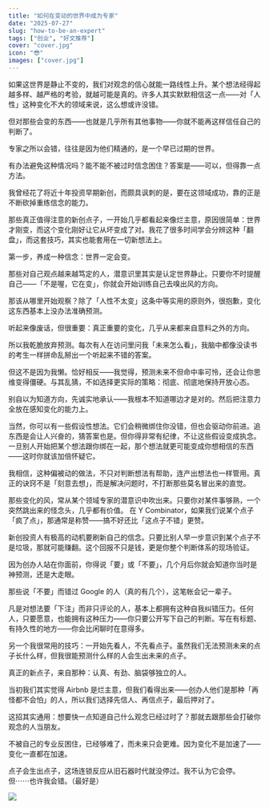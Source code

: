 ```yaml
---
title: "如何在变动的世界中成为专家"
date: "2025-07-27"
slug: "how-to-be-an-expert"
tags: ["创业", "好文推荐"]
cover: "cover.jpg"
icon: "😎"
images: ["cover.jpg"]
---
```

如果这世界是静止不变的，我们对观念的信心就能一路线性上升。某个想法经得起越多样、越严格的考验，就越可能是真的。许多人其实默默相信这一点——对「人性」这种变化不大的领域来说，这么想或许没错。



但对那些会变的东西——也就是几乎所有其他事物——你就不能再这样信任自己的判断了。



专家之所以会错，往往是因为他们精通的，是一个早已过期的世界。



有办法避免这种情况吗？能不能不被过时信念困住？答案是——可以，但得靠一点方法。



我曾经花了将近十年投资早期新创，而颇具讽刺的是，要在这领域成功，靠的正是不断砍掉重练信念的能力。



那些真正值得注意的新创点子，一开始几乎都看起来像烂主意，原因很简单：世界才刚变，而这个变化刚好让它从坏变成了对。我花了很多时间学会分辨这种「翻盘」，而这套技巧，其实也能套用在一切新想法上。



第一步，养成一种信念：世界一定会变。



那些对自己观点越来越笃定的人，潜意识里其实是认定世界静止。只要你不时提醒自己——「不是喔，它在变」，你就会开始训练自己去嗅出风的方向。



那该从哪里开始观察？除了「人性不太变」这条中等实用的原则外，很抱歉，变化这东西基本上没办法准确预测。



听起来像废话，但很重要：真正重要的变化，几乎从来都来自意料之外的方向。



所以我乾脆放弃预测。每次有人在访问里问我「未来怎么看」，我脑中都像没读书的考生一样拼命乱掰出一个听起来不错的答案。



但这不是因为我懒。恰好相反——我觉得，预测未来不但命中率可怜，还会让你思维变得僵硬。与其乱猜，不如选择更实际的策略：彻底、彻底地保持开放心态。



别自以为知道方向，先诚实地承认——我根本不知道哪边才是对的。然后把注意力全放在感知变化的能力上。



当然，你可以有一些假设性想法。它们会稍微绑住你没错，但也会驱动你前进。追东西是会让人兴奋的，猜答案也是。但你得非常有纪律，不让这些假设变成执念。
一旦别人开始把某个想法跟你绑在一起，那个想法就更可能变成你想相信的东西——这时你就该加倍怀疑它。



我相信，这种偏被动的做法，不只对判断想法有帮助，连产出想法也一样管用。真正的诀窍不是「刻意去想」，而是解决问题时，不打断那些莫名冒出来的直觉。



那些变化的风，常从某个领域专家的潜意识中吹出来。只要你对某件事够熟，一个突然跳出来的怪念头，几乎都有价值。
在 Y Combinator，如果我们说某个点子「疯了点」，那通常是称赞——搞不好还比「这点子不错」更赞。



新创投资人有极高的动机要刷新自己的信念。只要比别人早一步意识到某个点子不是垃圾，那就可能赚翻。这个回报不只是钱，更是你整个判断体系的现场验证。



因为创办人站在你面前，你得说「要」或「不要」，几个月后你就会知道你当时是神预测，还是大走眼。



那些说「不要」而错过 Google 的人（真的有几个），这笔帐会记一辈子。



凡是对想法要「下注」而非只评论的人，基本上都拥有这种自我纠错压力。任何人，只要愿意，也能拥有这种压力——你只要公开写下自己的判断。写在有标题、有持久性的地方——你会比闲聊时在意得多。



另一个我很常用的技巧：一开始先看人，不先看点子。虽然我们无法预测未来的点子长什么样，但我很能预测什么样的人会生出未来的点子。



真正的新点子，来自那种：认真、有劲、脑袋够独立的人。



当初我们其实觉得 Airbnb 是烂主意，但我们看得出来——创办人他们是那种「再怪都不会怕」的人，所以我们选择先信人、再信点子，最后押对了。



这招其实通用：想要快一点知道自己什么观念已经过时了？那就去跟那些会打破你观念的人当朋友。



不被自己的专业反困住，已经够难了，而未来只会更难。因为变化不是加速了——变化一直都在加速。



点子会生出点子，这场连锁反应从旧石器时代就没停过。我不认为它会停。
但⋯⋯也许我会错。（最好是）




![](https://prod-files-secure.s3.us-west-2.amazonaws.com/112d0858-5090-4d34-a606-b75eb8d65fd2/46476355-9cf3-4e99-9b7a-3531bc426380/1000202064.png?X-Amz-Algorithm=AWS4-HMAC-SHA256&X-Amz-Content-Sha256=UNSIGNED-PAYLOAD&X-Amz-Credential=ASIAZI2LB4665ZBAHPBY%2F20250919%2Fus-west-2%2Fs3%2Faws4_request&X-Amz-Date=20250919T133816Z&X-Amz-Expires=3600&X-Amz-Security-Token=IQoJb3JpZ2luX2VjEFsaCXVzLXdlc3QtMiJGMEQCIBntacGCxjDVqwxHSmWo1N8HiG%2BZ%2Fea5dg%2FVYW3eycNfAiBmEUCbEKzyGJ%2BDZ1RcApjYNTXDwW9fO7Whe43JBVHHuSqIBAjU%2F%2F%2F%2F%2F%2F%2F%2F%2F%2F8BEAAaDDYzNzQyMzE4MzgwNSIMVO5WWAG1YxiL%2BXOwKtwDG7QaQtOH5AfDql%2BmizpbsriC%2FaeDZgkbAal30Suov2u9jAnZ%2BCNNvSagaUQm%2FtMtS7Yn1qzyau1H1qcNLrJ05Cjv0nl%2FLFukiDrumj5L7DVD3w8MrDOtBB0Xj7p2LSqdHd3MfIUWGQaVklntmE0M7bJiMnLZUHkekf9y8Ky98K%2BzoQCBjoO9C%2BoIDW5Xh8vTu%2FZsjyE%2BV2L2CXCkSm69hnIaD4aX1GHXFBjsjbso5L95612Uoi7K9FbHz6vYM3WHafByq2tBq397LsVE3FNX0gHWtjpA5sKfgZb19L6IRsH%2FA6JW%2BvveqI9BhFGYLH4ecSEYq59k6zEigC1PwsUfDkOUx%2BsZjsfAyNn08WZbAkL3oG5h%2FiepM6R%2BXi3LibJl7ga73WxxGA8XYmy2neI4ZLICzhjA4lCWgvM%2BqVh77wv5H79NpmVAOFKF3lcsaOgMvw%2FN2U6oE88adFCIeFhYk8yd6UULpHB4ble1tJb8TFXF6orNMXlf8pgcqab%2BJ%2FtNJzIfNludK69I06lPktgu%2BDHT%2BYadRcoFmxL7hAtoyJUCXUHUZEFqbunSc2bbzP7Qz195dY2UMcOw99Yz8jaySJFK22OtYJpKp4PklTeyz%2Fhl6wXp2P8AFBrSNyMws%2FC0xgY6pgH02rklZHKiNZVOTHQsvkDDyf1P%2BDtMvcPcxXvsv7p89352PXq610%2F14GKiIx9tfPJMZn9OxTzXQoiKDEL3gf4M1SXcVQu33HtBoik%2B33Go8dThTBJddMVoIqKJcjkWMTXmTl%2FeZvEi9jItv%2FzR5GzJtAgiNJttWhHyR%2BXDH%2FubASmbe6dQwb0v7m4k8BIKgDum3DUsZk9expJXCc45ikuQCQBEQ3DH&X-Amz-Signature=b1977471954f3a2b77a54a3604417152f4394839f8042450b9b17aaabf99a06e&X-Amz-SignedHeaders=host&x-amz-checksum-mode=ENABLED&x-id=GetObject)

